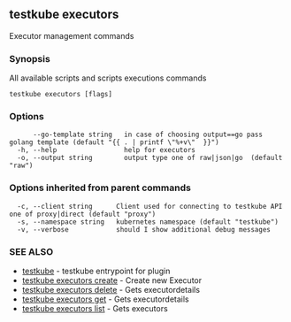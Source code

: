 ## testkube executors

Executor management commands

### Synopsis

All available scripts and scripts executions commands

```
testkube executors [flags]
```

### Options

```
      --go-template string   in case of choosing output==go pass golang template (default "{{ . | printf \"%+v\"  }}")
  -h, --help                 help for executors
  -o, --output string        output type one of raw|json|go  (default "raw")
```

### Options inherited from parent commands

```
  -c, --client string      Client used for connecting to testkube API one of proxy|direct (default "proxy")
  -s, --namespace string   kubernetes namespace (default "testkube")
  -v, --verbose            should I show additional debug messages
```

### SEE ALSO

* [testkube](testkube.md)	 - testkube entrypoint for plugin
* [testkube executors create](testkube_executors_create.md)	 - Create new Executor
* [testkube executors delete](testkube_executors_delete.md)	 - Gets executordetails
* [testkube executors get](testkube_executors_get.md)	 - Gets executordetails
* [testkube executors list](testkube_executors_list.md)	 - Gets executors


